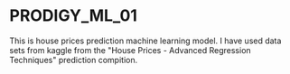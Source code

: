 # PRODIGY_ML_01
This is house prices prediction machine learning model. I have used data sets from kaggle from the "House Prices - Advanced Regression Techniques" prediction compition.
